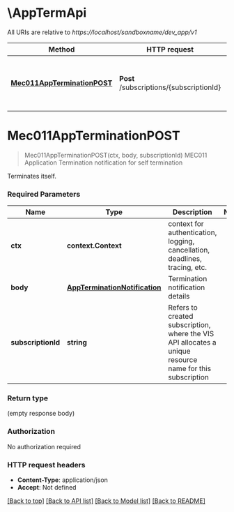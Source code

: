 # \AppTermApi

All URIs are relative to *https://localhost/sandboxname/dev_app/v1*

Method | HTTP request | Description
------------- | ------------- | -------------
[**Mec011AppTerminationPOST**](AppTermApi.md#Mec011AppTerminationPOST) | **Post** /subscriptions/{subscriptionId} | MEC011 Application Termination notification for self termination


# **Mec011AppTerminationPOST**
> Mec011AppTerminationPOST(ctx, body, subscriptionId)
MEC011 Application Termination notification for self termination

Terminates itself.

### Required Parameters

Name | Type | Description  | Notes
------------- | ------------- | ------------- | -------------
 **ctx** | **context.Context** | context for authentication, logging, cancellation, deadlines, tracing, etc.
  **body** | [**AppTerminationNotification**](AppTerminationNotification.md)| Termination notification details | 
  **subscriptionId** | **string**| Refers to created subscription, where the VIS API allocates a unique resource name for this subscription | 

### Return type

 (empty response body)

### Authorization

No authorization required

### HTTP request headers

 - **Content-Type**: application/json
 - **Accept**: Not defined

[[Back to top]](#) [[Back to API list]](../README.md#documentation-for-api-endpoints) [[Back to Model list]](../README.md#documentation-for-models) [[Back to README]](../README.md)

